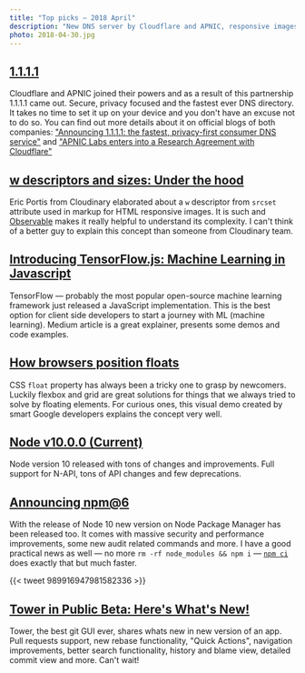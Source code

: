 ```yaml
---
title: "Top picks — 2018 April"
description: "New DNS server by Cloudflare and APNIC, responsive images explained, machine learning in JavaScript, CSS floats demystified, big node / npm update, new version of git Tower is coming and more."
photo: 2018-04-30.jpg
---
```


## [1.1.1.1](https://1.1.1.1/)

Cloudflare and APNIC joined their powers and as a result of this partnership 1.1.1.1 came out. Secure, privacy focused and the fastest ever DNS directory. It takes no time to set it up on your device and you don't have an excuse not to do so. You can find out more details about it on official blogs of both companies: ["Announcing 1.1.1.1: the fastest, privacy-first consumer DNS service"](https://blog.cloudflare.com/announcing-1111/) and ["APNIC Labs enters into a Research Agreement with Cloudflare"](https://labs.apnic.net/?p=1127)

## [w descriptors and sizes: Under the hood](https://beta.observablehq.com/@eeeps/w-descriptors-and-sizes-under-the-hood)

Eric Portis from Cloudinary elaborated about a `w` descriptor from `srcset` attribute used in markup for HTML responsive images. It is such and [Observable](https://beta.observablehq.com/) makes it really helpful to understand its complexity. I can't think of a better guy to explain this concept than someone from Cloudinary team.

## [Introducing TensorFlow.js: Machine Learning in Javascript](https://medium.com/tensorflow/introducing-tensorflow-js-machine-learning-in-javascript-bf3eab376db)

TensorFlow — probably the most popular open-source machine learning framework just released a JavaScript implementation. This is the best option for client side developers to start a journey with ML (machine learning). Medium article is a great explainer, presents some demos and code examples.

## [How browsers position floats](https://float-layout.glitch.me/)

CSS `float` property has always been a tricky one to grasp by newcomers. Luckily flexbox and grid are great solutions for things that we always tried to solve by floating elements. For curious ones, this visual demo created by smart Google developers explains the concept very well.

## [Node v10.0.0 (Current)](https://nodejs.org/en/blog/release/v10.0.0/)

Node version 10 released with tons of changes and improvements. Full support for N-API, tons of API changes and few deprecations.

## [Announcing npm@6](https://medium.com/npm-inc/announcing-npm-6-5d0b1799a905)

With the release of Node 10 new version on Node Package Manager has been released too. It comes with massive security and performance improvements, some new audit related commands and more. I have a good practical news as well — no more `rm -rf node_modules && npm i` — [`npm ci`](https://docs.npmjs.com/cli/ci) does exactly that but much faster.

{{< tweet 989916947981582336 >}}

## [Tower in Public Beta: Here's What's New!](https://www.git-tower.com/blog/tower-public-beta-2018-whats-new)

Tower, the best git GUI ever, shares whats new in new version of an app. Pull requests support, new rebase functionality, "Quick Actions", navigation improvements, better search functionality, history and blame view, detailed commit view and more. Can't wait!
